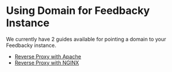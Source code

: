 # Using Domain for Feedbacky Instance

We currently have 2 guides available for pointing a domain to your Feedbacky instance.

* [Reverse Proxy with Apache](self-hosting/webserver/reverse-proxy-with-apache)
* [Reverse Proxy with NGINX](self-hosting/webserver/reverse-proxy-with-nginx)
